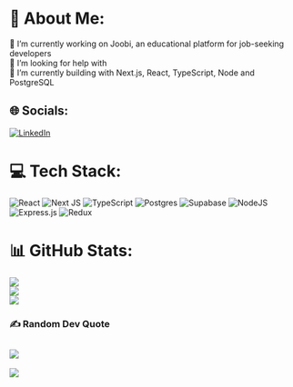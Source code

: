 # 💫 About Me:
🔭 I’m currently working on Joobi, an educational platform for job-seeking developers<br>🤝 I’m looking for help with<br>🌱 I’m currently building with Next.js, React, TypeScript, Node and PostgreSQL<br>


## 🌐 Socials:
[![LinkedIn](https://img.shields.io/badge/LinkedIn-%230077B5.svg?logo=linkedin&logoColor=white)](https://linkedin.com/in/www.linkedin.com/in/cody-epstein) 

# 💻 Tech Stack:
![React](https://img.shields.io/badge/react-59c3da?style=for-the-badge&logo=react&logoColor=white)  ![Next JS](https://img.shields.io/badge/Next-black?style=for-the-badge&logo=next.js&logoColor=white) ![TypeScript](https://img.shields.io/badge/typescript-%23007ACC.svg?style=for-the-badge&logo=typescript&logoColor=white) ![Postgres](https://img.shields.io/badge/postgres-%23316192.svg?style=for-the-badge&logo=postgresql&logoColor=white) ![Supabase](https://img.shields.io/badge/Supabase-3ECF8E?style=for-the-badge&logo=supabase&logoColor=white) ![NodeJS](https://img.shields.io/badge/node.js-6DA55F?style=for-the-badge&logo=node.js&logoColor=white) ![Express.js](https://img.shields.io/badge/express.js-%23404d59.svg?style=for-the-badge&logo=express&logoColor=%2361DAFB)  ![Redux](https://img.shields.io/badge/redux-%23593d88.svg?style=for-the-badge&logo=redux&logoColor=white)
# 📊 GitHub Stats:
![](https://github-readme-stats.vercel.app/api?username=kepsteen&theme=dark&hide_border=false&include_all_commits=false&count_private=false)<br/>
![](https://github-readme-streak-stats.herokuapp.com/?user=kepsteen&theme=dark&hide_border=false)<br/>
![](https://github-readme-stats.vercel.app/api/top-langs/?username=kepsteen&theme=dark&hide_border=false&include_all_commits=false&count_private=false&layout=compact)

### ✍️ Random Dev Quote
![](https://quotes-github-readme.vercel.app/api?type=horizontal&theme=tokyonight)
---
[![](https://visitcount.itsvg.in/api?id=kepsteen&icon=0&color=3)](https://visitcount.itsvg.in)

<!-- Proudly created with GPRM ( https://gprm.itsvg.in ) -->
